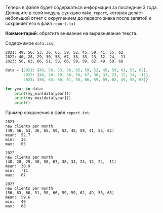 Теперь в файле будет содержаться информация за последние 3 года.
Допишите в свой модуль функцию `make_report`, которая делает небольшой отчет c округлением до первого знака после запятой и сохраняет его в файл `report.txt`

**Комментарий**: обратите внимание на выравнивание текста.

Содержимое `data.csv`:
```
2021: 49, 56, 53, 36, 65, 59, 52, 45, 59, 41, 55, 62
2022: 40, 28, 29, 30, 58, 67, 38, 33, 23, 12, 24, -11
2023: 56, 63, 66, 51, 58, 66, 59, 59, 62, 49, 58, 68
```

```python
data = {2021: [49, 56, 53, 36, 65, 59, 52, 45, 59, 41, 55, 62],
        2022: [40, 28, 29, 30, 58, 67, 38, 33, 23, 12, 24, -11],
        2023: [56, 63, 66, 51, 58, 66, 59, 59, 62, 49, 58, 68]}

for year in data:
    print(my_min(data[year]))
    print(my_max(data[year]))
    print()
```

Пример сохранения в файл `report.txt`:
```
2021
new clients per month
[49, 56, 53, 36, 65, 59, 52, 45, 59, 41, 55, 62]
mean:  52.7
min:   36
max:   65

2022
new clients per month
[40, 28, 29, 30, 58, 67, 38, 33, 23, 12, 24, -11]
mean:  30.9
min:   -11
max:   67

2023
new clients per month
[56, 63, 66, 51, 58, 66, 59, 59, 62, 49, 58, 68]
mean:  59.6
min:   49
max:   68
```